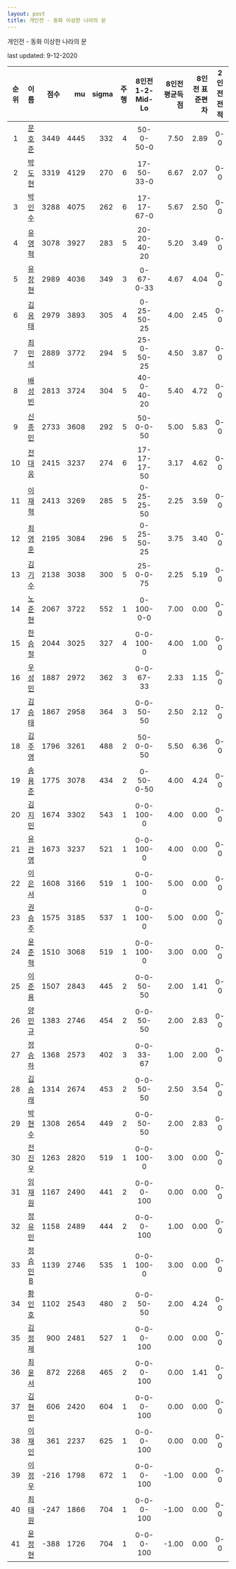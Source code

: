 ```yaml
---
layout: post
title: 개인전 - 동화 이상한 나라의 문
---
```



개인전 - 동화 이상한 나라의 문


last updated: 9-12-2020

| 순위 | 이름 | 점수 | mu | sigma | 주행 | 8인전 1-2-Mid-Lo | 8인전 평균득점 | 8인전 표준편차 | 2인전 전적 |
|:---:|:---:|---:|---:|---:|---:|:---:|---:|---:|:---:|
| 1 | [문호준](../munhojun) | 3449 | 4445 | 332 | 4 | 50-0-50-0 | 7.50 | 2.89 | 0-0 |
| 2 | [박도현](../bakdohyeon) | 3319 | 4129 | 270 | 6 | 17-50-33-0 | 6.67 | 2.07 | 0-0 |
| 3 | [박인수](../bakinsu) | 3288 | 4075 | 262 | 6 | 17-17-67-0 | 5.67 | 2.50 | 0-0 |
| 4 | [유영혁](../yuyeonghyeok) | 3078 | 3927 | 283 | 5 | 20-20-40-20 | 5.20 | 3.49 | 0-0 |
| 5 | [유창현](../yuchanghyeon) | 2989 | 4036 | 349 | 3 | 0-67-0-33 | 4.67 | 4.04 | 0-0 |
| 6 | [김응태](../gimeungtae) | 2979 | 3893 | 305 | 4 | 0-25-50-25 | 4.00 | 2.45 | 0-0 |
| 7 | [최민석](../choiminseok) | 2889 | 3772 | 294 | 5 | 25-0-50-25 | 4.50 | 3.87 | 0-0 |
| 8 | [배성빈](../baeseongbin) | 2813 | 3724 | 304 | 5 | 40-0-40-20 | 5.40 | 4.72 | 0-0 |
| 9 | [신종민](../shinjongmin) | 2733 | 3608 | 292 | 5 | 50-0-0-50 | 5.00 | 5.83 | 0-0 |
| 10 | [전대웅](../jeondaewoong) | 2415 | 3237 | 274 | 6 | 17-17-17-50 | 3.17 | 4.62 | 0-0 |
| 11 | [이재혁](../ijaehyeok) | 2413 | 3269 | 285 | 5 | 0-25-25-50 | 2.25 | 3.59 | 0-0 |
| 12 | [최영훈](../choiyeonghun) | 2195 | 3084 | 296 | 5 | 0-25-50-25 | 3.75 | 3.40 | 0-0 |
| 13 | [김기수](../gimgisu) | 2138 | 3038 | 300 | 5 | 25-0-0-75 | 2.25 | 5.19 | 0-0 |
| 14 | [노준현](../nojunhyeon) | 2067 | 3722 | 552 | 1 | 0-100-0-0 | 7.00 | 0.00 | 0-0 |
| 15 | [한승철](../hanseungcheol) | 2044 | 3025 | 327 | 4 | 0-0-100-0 | 4.00 | 1.00 | 0-0 |
| 16 | [우성민](../useongmin) | 1887 | 2972 | 362 | 3 | 0-0-67-33 | 2.33 | 1.15 | 0-0 |
| 17 | [김승태](../gimseungtae) | 1867 | 2958 | 364 | 3 | 0-0-50-50 | 2.50 | 2.12 | 0-0 |
| 18 | [김주영](../gimjuyeong) | 1796 | 3261 | 488 | 2 | 50-0-0-50 | 5.50 | 6.36 | 0-0 |
| 19 | [송용준](../songyongjun) | 1775 | 3078 | 434 | 2 | 0-50-0-50 | 4.00 | 4.24 | 0-0 |
| 20 | [김지민](../gimjimin) | 1674 | 3302 | 543 | 1 | 0-0-100-0 | 4.00 | 0.00 | 0-0 |
| 21 | [유관영](../yugwanyeong) | 1673 | 3237 | 521 | 1 | 0-0-100-0 | 4.00 | 0.00 | 0-0 |
| 22 | [이은서](../ieunseo) | 1608 | 3166 | 519 | 1 | 0-0-100-0 | 5.00 | 0.00 | 0-0 |
| 23 | [권승주](../glamint) | 1575 | 3185 | 537 | 1 | 0-0-100-0 | 5.00 | 0.00 | 0-0 |
| 24 | [윤준혁](../yunjunhyeok) | 1510 | 3068 | 519 | 1 | 0-0-100-0 | 3.00 | 0.00 | 0-0 |
| 25 | [이준용](../ijunyong) | 1507 | 2843 | 445 | 2 | 0-0-50-50 | 2.00 | 1.41 | 0-0 |
| 26 | [양민규](../yangmingyu) | 1383 | 2746 | 454 | 2 | 0-0-50-50 | 2.00 | 2.83 | 0-0 |
| 27 | [정승하](../jeongseungha) | 1368 | 2573 | 402 | 3 | 0-0-33-67 | 1.00 | 2.00 | 0-0 |
| 28 | [김승래](../gimseungrae) | 1314 | 2674 | 453 | 2 | 0-0-50-50 | 2.50 | 3.54 | 0-0 |
| 29 | [박현수](../bakhyeonsu) | 1308 | 2654 | 449 | 2 | 0-0-50-50 | 2.00 | 2.83 | 0-0 |
| 30 | [전진우](../jeonjinwoo) | 1263 | 2820 | 519 | 1 | 0-0-100-0 | 3.00 | 0.00 | 0-0 |
| 31 | [임재원](../imjaewon) | 1167 | 2490 | 441 | 2 | 0-0-0-100 | 0.00 | 0.00 | 0-0 |
| 32 | [정유민](../jeongyumin) | 1158 | 2489 | 444 | 2 | 0-0-0-100 | 1.00 | 0.00 | 0-0 |
| 33 | [정승민B](../jeongseungminb) | 1139 | 2746 | 535 | 1 | 0-0-100-0 | 3.00 | 0.00 | 0-0 |
| 34 | [황인호](../hwanginho) | 1102 | 2543 | 480 | 2 | 0-0-50-50 | 2.00 | 4.24 | 0-0 |
| 35 | [김정제](../gimjeongje) | 900 | 2481 | 527 | 1 | 0-0-0-100 | 0.00 | 0.00 | 0-0 |
| 36 | [최윤서](../choiyunseo) | 872 | 2268 | 465 | 2 | 0-0-0-100 | 0.00 | 1.41 | 0-0 |
| 37 | [김현민](../gimhyunmin) | 606 | 2420 | 604 | 1 | 0-0-0-100 | 0.00 | 0.00 | 0-0 |
| 38 | [이재인](../ijaein) | 361 | 2237 | 625 | 1 | 0-0-0-100 | 0.00 | 0.00 | 0-0 |
| 39 | [이정우](../ijeongu) | -216 | 1798 | 672 | 1 | 0-0-0-100 | -1.00 | 0.00 | 0-0 |
| 40 | [최태원](../choitaiwon) | -247 | 1866 | 704 | 1 | 0-0-0-100 | -1.00 | 0.00 | 0-0 |
| 41 | [윤정현](../yunjeonghyeon) | -388 | 1726 | 704 | 1 | 0-0-0-100 | -1.00 | 0.00 | 0-0 |
